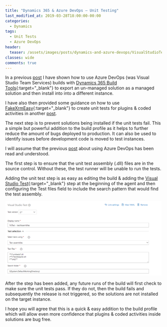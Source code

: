 ```yaml
---
title: "Dynamics 365 & Azure DevOps – Unit Testing"
last_modified_at: 2019-03-28T18:00:00-00:00
categories:
  - Dynamics
tags:
  - Unit Tests
  - Azure DevOps
header:
  teaser: /assets/images/posts/dynamics-and-azure-devops/VisualStudioTestSettings.png
classes: wide
comments: true
---
```

In a previous [post](/dynamics/Dynamics-365-Visual-Studio-Team-Services-Build-And-Release-Automated-Solution-Deployment) I have shown how to use Azure DevOps (was Visual Studio Team Services) builds with [Dynamics 365 Build Tools](https://marketplace.visualstudio.com/items?itemName=WaelHamze.xrm-ci-framework-build-tasks){:target="_blank"} to export an un-managed solution as a managed solution and then install into into a different instance.

I have also then provided some guidance on how to use [FakeXrmEasy](https://dynamicsvalue.com/home){:target="_blank"} to create unit tests for plugins & coded activities in another [post](/dynamics/Dynamics-365-Unit-Testing-Plugins).

The next step is to prevent solutions being installed if the unit tests fail. This a simple but powerful addition to the build profile as it helps to further reduce the amount of bugs deployed to production. It can also be used to identify issues before development code is moved to test instances.

I will assume that the previous [post](/dynamics/Dynamics-365-Visual-Studio-Team-Services-Build-And-Release-Automated-Solution-Deployment) about using Azure DevOps has been read and understood.

The first step is to ensure that the unit test assembly (.dll) files are in the source control. Without these, the test runner will be unable to run the tests.

Adding the unit test step is as easy as editing the build & adding the [Visual Studio Test](https://docs.microsoft.com/en-us/azure/devops/pipelines/tasks/test/vstest?view=azure-devops){:target="_blank"} step at the beginning of the agent and then configuring the Test files field to include the search pattern that would find the test assembly.

![Example configuration fo the Visual Studio Test step - in my example the unit test project compiles to UnitTests.dll](/assets/images/posts/dynamics-and-azure-devops/VisualStudioTestSettings.png)

After the step has been added, any future runs of the build will first check to make sure the unit tests pass. If they do not, then the build fails and subsequently the release is not triggered, so the solutions are not installed on the target instance.

I hope you will agree that this is a quick & easy addition to the build profile which will allow even more confidence that plugins & coded activities inside solutions are bug free.
